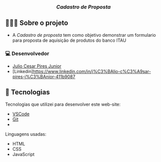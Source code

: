 <h3 align="center"><i>
  Cadastro de Proposta
</i></h3>

## 👨🏻‍💻 Sobre o projeto

- <p>A <i>Cadastro de proposta</i> tem como objetivo demonstrar um formulario para proposta de aquisição de produtos do banco ITAU </git p>

### 💻 Desenvolvedor
- [Julio Cesar Pires Junior](http://github.com/juliopires12)
- [Linkedin]https://www.linkedin.com/in/j%C3%BAlio-c%C3%A9sar-pires-j%C3%BAnior-411b9087


## 🚀 Tecnologias 

Tecnologias que utilizei para desenvolver este web-site:

- [VSCode](https://code.visualstudio.com/)
- [Git](https://git-scm.com/)
- 
Linguagens usadas:

- HTML
- CSS
- JavaScript
 

